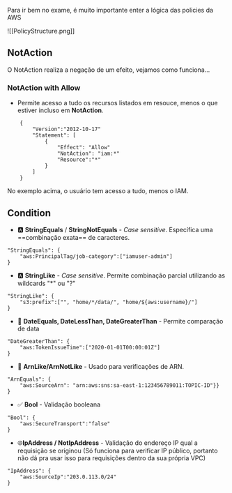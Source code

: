 Para ir bem no exame, é muito importante enter a lógica das policies da AWS

![[PolicyStructure.png]]

## NotAction 
O NotAction realiza a negação de um efeito, vejamos como funciona...

### NotAction with Allow
- Permite acesso a tudo os recursos listados em resouce, menos o que estiver incluso em **NotAction**.
```
	{
		"Version":"2012-10-17"
		"Statement": [
			{
				"Effect": "Allow"
				"NotAction": "iam:*"
				"Resource":"*"
			}
		]
	}
```
No exemplo acima, o usuário tem acesso a tudo, menos o IAM.


## Condition
- 🅰️ **StringEquals** / **StringNotEquals** - *Case sensitive*. Específica uma ==combinação exata== de caracteres.

```
"StringEquals": {
	"aws:PrincipalTag/job-category":["iamuser-admin"]
}
```


- 🅰️ **StringLike** - *Case sensitive*. Permite combinação parcial utilizando as wildcards "\*" ou "?"
```
"StringLike": {
	"s3:prefix":["", "home/*/data/", "home/${aws:username}/"]
}
```


- 📅 **DateEquals, DateLessThan, DateGreaterThan** - Permite comparação de data
```
"DateGreaterThan": {
	"aws:TokenIssueTime":["2020-01-01T00:00:01Z"]
}
```


- 🪪 **ArnLike/ArnNotLike** - Usado para verificações de ARN.
```
"ArnEquals": {
	"aws:SourceArn": "arn:aws:sns:sa-east-1:123456789011:TOPIC-ID"}}
}
```


- ✅ **Bool** - Validação booleana
```
"Bool": {
	"aws:SecureTransport":"false"
}
```


- 🌐**IpAddress / NotIpAddress** - Validação do endereço IP qual a requisição se originou (Só funciona para verificar IP público, portanto não dá pra usar isso para requisições dentro da sua própria VPC)
```
"IpAddress": {
	"aws:SourceIp":"203.0.113.0/24"
}
```